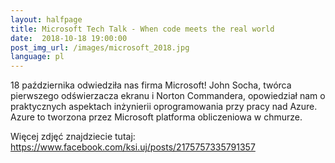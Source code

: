 ```yaml
---
layout:	halfpage
title: Microsoft Tech Talk - When code meets the real world
date:  2018-10-18 19:00:00
post_img_url: /images/microsoft_2018.jpg
language: pl
---
```


18 października odwiedziła nas firma Microsoft! John Socha, twórca pierwszego odświerzacza ekranu i Norton Commandera, opowiedział nam o praktycznych aspektach inżynierii oprogramowania przy pracy nad Azure. Azure to tworzona przez Microsoft platforma obliczeniowa w chmurze.

Więcej zdjęć znajdziecie tutaj: https://www.facebook.com/ksi.uj/posts/2175757335791357